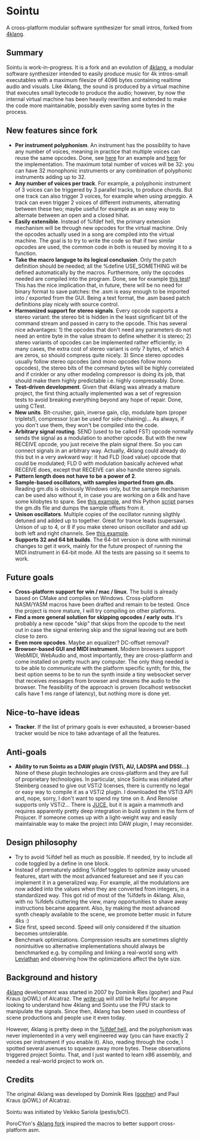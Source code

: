 # Sointu
A cross-platform modular software synthesizer for small intros, forked from
[4klang](https://github.com/hzdgopher/4klang).

Summary
-------

Sointu is work-in-progress. It is a fork and an evolution of [4klang]( 
https://github.com/hzdgopher/4klang), a modular software synthesizer intended 
to easily produce music for 4k intros-small executables with a maximum 
filesize of 4096 bytes containing realtime audio and visuals. Like 4klang, the
 sound is produced by a virtual machine that executes small bytecode to 
produce the audio; however, by now the internal virtual machine has been 
heavily rewritten and extended to make the code more maintainable, possibly 
even saving some bytes in the process. 

New features since fork
-----------------------
  - **Per instrument polyphonism**. An instrument has the possibility to 
    have any number of voices, meaning in practice that multiple voices can
    reuse the same opcodes. Done, see [here](tests/test_polyphony.asm) for an 
    example and [here](src/opcodes/flowcontrol.asm) for the implementation. The 
    maximum total number of voices will be 32: you can have 32 monophonic 
    instruments or any combination of polyphonic instruments adding up to 32. 
  - **Any number of voices per track**. For example, a polyphonic instrument of 
    3 voices can be triggered by 3 parallel tracks, to produce chords. But one 
    track can also trigger 3 voices, for example when using arpeggio. A track 
    can even trigger 2 voices of different instruments, alternating between 
    these two; maybe useful for example as an easy way to alternate between an 
    open and a closed hihat.
  - **Easily extensible**. Instead of %ifdef hell, the primary extension
    mechanism will be through new opcodes for the virtual machine. Only the
    opcodes actually used in a song are compiled into the virtual machine. The
    goal is to try to write the code so that if two similar opcodes are used,
    the common code in both is reused by moving it to a function.
  - **Take the macro languge to its logical conclusion**. Only the patch
    definition should be needed; all the %define USE_SOMETHING will be
    defined automatically by the macros. Furthermore, only the opcodes needed
    are compiled into the program. Done, see for example
    [this test](tests/test_oscillat_trisaw.asm)! This has the nice implication that,
    in future, there will be no need for binary format to save patches: the .asm
    is easy enough to be imported into / exported from the GUI. Being a text
    format, the .asm based patch definitions play nicely with source control.
  - **Harmonized support for stereo signals**. Every opcode supports a stereo 
    variant: the stereo bit is hidden in the least significant bit of the 
    command stream and passed in carry to the opcode. This has several nice 
    advantages: 1) the opcodes that don't need any parameters do not need an 
    entire byte in the value stream to define whether it is stereo; 2) stereo 
    variants of opcodes can be implemented rather efficiently; in many cases, 
    the extra cost of stereo variant is only 7 bytes, of which 4 are zeros, so
    should compress quite nicely. 3) Since stereo opcodes usually follow stereo
    opcodes (and mono opcodes follow mono opcodes), the stereo bits of the
    command bytes will be highly correlated and if crinkler or any other
    modeling compressor is doing its job, that should make them highly
    predictable i.e. highly compressably. Done.
  - **Test-driven development**. Given that 4klang was already a mature project, 
    the first thing actually implemented was a set of regression tests to avoid 
    breaking everything beyond any hope of repair. Done, using CTest.
  - **New units**. Bit-crusher, gain, inverse gain, clip, modulate bpm
    (proper triplets!), compressor (can be used for side-chaining)... As 
    always, if you don't use them, they won't be compiled into the code.
  - **Arbitrary signal routing**. SEND (used to be called FST) opcode normally 
    sends the signal as a modulation to another opcode. But with the new 
    RECEIVE opcode, you just receive the plain signal there. So you can connect
    signals in an arbitrary way. Actually, 4klang could already do this but in
    a very awkward way: it had FLD (load value) opcode that could be modulated;
    FLD 0 with modulation basically achieved what RECEIVE does, except that
    RECEIVE can also handle stereo signals.
  - **Pattern length does not have to be a power of 2**.
  - **Sample-based oscillators, with samples imported from gm.dls**. Reading
    gm.dls is obviously Windows only, but the sample mechanism can be used also
    without it, in case you are working on a 64k and have some kilobytes to
    spare. See [this example](tests/test_oscillat_sample.asm), and this Python 
    [script](scripts/parse_gmdls.py) parses the gm.dls file and dumps the
    sample offsets from it.
  - **Unison oscillators**. Multiple copies of the oscillator running sligthly
    detuned and added up to together. Great for trance leads (supersaw). Unison
    of up to 4, or 8 if you make stereo unison oscillator and add up both left 
    and right channels. See [this example](tests/test_oscillat_unison.asm).
  - **Supports 32 and 64 bit builds**. The 64-bit version is done with minimal
    changes to get it work, mainly for the future prospect of running the MIDI
    instrument in 64-bit mode. All the tests are passing so it seems to work.

Future goals
------------

  - **Cross-platform support for win / mac / linux**. The build is already based 
    on CMake and compiles on Windows. Cross-platform NASM/YASM macros have been
    drafted and remain to be tested. Once the project is more mature, I will 
    try compiling on other platforms.
  - **Find a more general solution for skipping opcodes / early outs**. It's 
    probably a new opcode "skip" that skips from the opcode to the next out in
    case the signal entering skip and the signal leaving out are both close to
    zero.
  - **Even more opcodes**. Maybe an equalizer? DC-offset removal?
  - **Browser-based GUI and MIDI instrument**. Modern browsers support WebMIDI,
     WebAudio and, most importantly, they are cross-platform and come installed
     on pretty much any computer. The only thing needed is to be able to
     communicate with the platform specific synth; for this, the best
     option seems to be to run the synth inside a tiny websocket server that
     receives messages from browser and streams the audio to the  browser. 
     The feasibility of the approach is proven (localhost websocket calls
     have 1 ms range of latency), but nothing more is done yet.

Nice-to-have ideas
------------------
  
  - **Tracker**. If the list of primary goals is ever exhausted, a browser-based
    tracker would be nice to take advantage of all the features.

Anti-goals
----------
  - **Ability to run Sointu as a DAW plugin (VSTi, AU, LADSPA and DSSI...)**.
    None of these plugin technologies are cross-platform and they are full of 
    proprietary technologies. In particular, since Sointu was initiated after 
    Steinberg ceased to give out VSTi2 licenses, there is currently no legal or 
    easy way to compile it as a VSTi2 plugin. I downloaded the VSTi3 API and,
    nope, sorry, I don't want to spend my time on it. And Renoise supports only
    VSTi2... There is [JUCE](https://juce.com/), but it is again a mammoth and
    requires apparently pretty deep integration in build system in the form of
    Projucer. If someone comes up with a light-weight way and easily
    maintainable way to make the project into DAW plugin, I may reconsider.

Design philosophy
-----------------

  - Try to avoid %ifdef hell as much as possible. If needed, try to include all
    code toggled by a define in one block.
  - Instead of prematurely adding %ifdef toggles to optimize away unused 
    features, start with the most advanced featureset and see if you can 
    implement it in a generalized way. For example, all the modulations are 
    now added into the values when they are converted from integers, in a
    standardized way. This got rid of most of the %ifdefs in 4klang. Also, with
    no %ifdefs cluttering the view, many opportunities to shave away
    instructions became apparent. Also, by making the most advanced synth
    cheaply available to the scene, we promote better music in future 4ks :)
  - Size first, speed second. Speed will only considered if the situation 
    becomes untolerable.
  - Benchmark optimizations. Compression results are sometimes slightly 
    nonintuitive so alternative implementations should always be benchmarked
    e.g. by compiling and linking a real-world song with [Leviathan](https://github.com/armak/Leviathan-2.0)
    and observing how the optimizations
    affect the byte size.

Background and history
----------------------

[4klang](https://github.com/hzdgopher/4klang) development was started in 2007 
by Dominik Ries (gopher) and Paul Kraus (pOWL) of Alcatraz. The [write-up](
http://zine.bitfellas.org/article.php?zine=14&id=35) will still be helpful for
 anyone looking to understand how 4klang and Sointu use the FPU stack to 
manipulate the signals. Since then, 4klang has been used in countless of scene
 productions and people use it even today.

However, 4klang is pretty deep in the [%ifdef hell](https://www.cqse.eu/en/blog/living-in-the-ifdef-hell/), 
and the polyphonism was never implemented in a very well engineered way (you 
can have exactly 2 voices per instrument if you enable it). Also, reading 
through the code, I spotted several avenues to squeeze away more bytes. These 
observations triggered project Sointu. That, and I just wanted to learn x86 
assembly, and needed a real-world project to work on. 

Credits
-------

The original 4klang was developed by Dominik Ries ([gopher](https://github.com/hzdgopher/4klang)) and Paul Kraus 
(pOWL) of Alcatraz.

Sointu was initiated by Veikko Sariola (pestis/bC!).

PoroCYon's [4klang fork](https://github.com/PoroCYon/4klang) inspired the macros
to better support cross-platform asm.